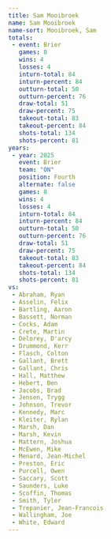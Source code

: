 ```yaml
---
title: Sam Mooibroek
name: Sam Mooibroek
name-sort: Mooibroek, Sam
totals:
 - event: Brier
   games: 8
   wins: 4
   losses: 4
   inturn-total: 84
   inturn-percent: 84
   outturn-total: 50
   outturn-percent: 76
   draw-total: 51
   draw-percent: 75
   takeout-total: 83
   takeout-percent: 84
   shots-total: 134
   shots-percent: 81
years:
 - year: 2025
   event: Brier
   team: "ON"
   position: Fourth
   alternate: false
   games: 8
   wins: 4
   losses: 4
   inturn-total: 84
   inturn-percent: 84
   outturn-total: 50
   outturn-percent: 76
   draw-total: 51
   draw-percent: 75
   takeout-total: 83
   takeout-percent: 84
   shots-total: 134
   shots-percent: 81
vs:
 - Abraham, Ryan
 - Asselin, Felix
 - Bartling, Aaron
 - Bassett, Norman
 - Cocks, Adam
 - Crete, Martin
 - Delorey, D'arcy
 - Drummond, Kerr
 - Flasch, Colton
 - Gallant, Brett
 - Gallant, Chris
 - Hall, Matthew
 - Hebert, Ben
 - Jacobs, Brad
 - Jensen, Trygg
 - Johnson, Trevor
 - Kennedy, Marc
 - Kleiter, Rylan
 - Marsh, Dan
 - Marsh, Kevin
 - Mattern, Joshua
 - McEwen, Mike
 - Menard, Jean-Michel
 - Preston, Eric
 - Purcell, Owen
 - Saccary, Scott
 - Saunders, Luke
 - Scoffin, Thomas
 - Smith, Tyler
 - Trepanier, Jean-Francois
 - Wallingham, Joe
 - White, Edward
---
```


